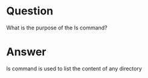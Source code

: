 # Question
What is the purpose of the Is command?
# Answer
Is command is used to list the content of any directory